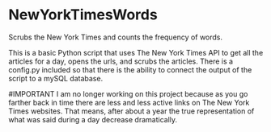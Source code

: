 # NewYorkTimesWords
Scrubs the New York Times and counts the frequency of words.

This is a basic Python script that uses The New York Times API to get all the articles for a day, opens the urls, and scrubs the articles. There is a config.py included so that there is the ability to connect the output of the script to a mySQL database.

#IMPORTANT
I am no longer working on this project because as you go farther back in time there are less and less active links on The New York Times websites. That means, after about a year the true representation of what was said during a day decrease dramatically.
